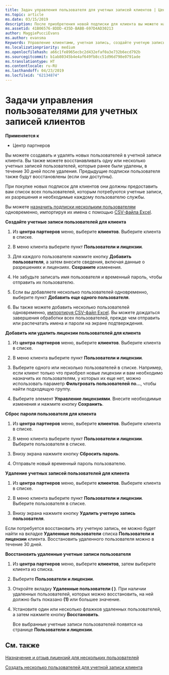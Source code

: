 ```yaml
---
title: Задач управления пользователя для учетных записей клиентов | Центр партнеров
ms.topic: article
ms.date: 03/15/2019
description: После приобретения новой подписки для клиента вы можете назначать лицензии определенным пользователям.
ms.assetid: 41B06576-8DDD-435D-BABB-697D4AD30213
author: MaggiePucciEvans
ms.author: evansma
Keywords: Управление клиентами, учетная запись, создайте учетную запись, лицензии, назначить лицензии, управление пользователями, пароль, сбросить пароль, изменение пароля
ms.localizationpriority: medium
ms.openlocfilehash: a66c1fe8965ecbc2d432efaf0a3e732b6ecd792b
ms.sourcegitcommit: b1ab80345b4e4af649fb8cc51d96d798e0791ade
ms.translationtype: HT
ms.contentlocale: ru-RU
ms.lasthandoff: 04/23/2019
ms.locfileid: "62134874"
---
```

# <a name="user-management-tasks-for-customer-accounts"></a>Задачи управления пользователями для учетных записей клиентов

**Применяется к**

-  Центр партнеров



Вы можете создавать и удалять новых пользователей в учетной записи клиента. Вы также можете восстанавливать одну или несколько учетных записей пользователей, которые ранее были удалены, в течение 30 дней после удаления. Предыдущие подписки пользователя также будут восстановлены (если они доступны).

При покупке новых подписок для клиентов они должны предоставить вам список всех пользователей, которым потребуются учетные записи, их разрешения и необходимые каждому пользователю службы.  

Вы можете [назначить подписки нескольким пользователям](bulk-license-provisioning-for-multiple-users.md) одновременно, импортируя их имена с помощью [CSV-файла Excel](adding-multiple-users-to-a-customer-account.md).

<a href="" id="createuseraccounts"></a>
**Создайте учетные записи пользователей для клиента**

1.  Из **центра партнеров** меню, выберите **клиентов**. Выберите клиента в списке.

2.  В меню клиента выберите пункт **Пользователи и лицензии**.

3.  Для каждого пользователя нажмите кнопку **Добавить пользователя**, а затем внесите сведения, включая данные о разрешениях и лицензиях. **Сохраните** изменения.

4.  Не забудьте записать имя пользователя и временный пароль, чтобы отправить их пользователю. 

5.  Если вы добавляете несколько пользователей одновременно, выберите пункт **Добавить еще одного пользователя**. 

6. Вы также можете добавить несколько пользователей одновременно, [импортируя CSV-файл Excel](adding-multiple-users-to-a-customer-account.md). Вы можете дождаться завершения обработки всех пользователей, прежде чем отправить или распечатать имена и пароли на экране подтверждения.

<a href="" id="userlicensing"></a>
**Добавить или удалить лицензии пользователей для клиента**

1.  Из **центра партнеров** меню, выберите **клиентов**. Выберите клиента в списке.

2.  В меню клиента выберите пункт **Пользователи и лицензии**.

3.  Выберите одного или несколько пользователей в списке. Например, если клиент только что приобрел новые лицензии и вам необходимо назначить их пользователям, у которых их еще нет, можно использовать параметр **Фильтровать пользователей по...**, чтобы найти подходящую группу.

4.  Выберите элемент **Управление лицензиями**. Внесите необходимые изменения и нажмите кнопку **Сохранить**.

<a href="" id="resetpassword"></a>
**Сброс пароля пользователя для клиента**

1.  Из **центра партнеров** меню, выберите **клиентов**. Выберите клиента в списке.

2.  В меню клиента выберите пункт **Пользователи и лицензии**. Выберите пользователя в списке.

3.  Внизу экрана нажмите кнопку **Сбросить пароль**. 

4.  Отправьте новый временный пароль пользователю.

<a href="" id="deleteuseraccounts"></a>
**Удаление учетных записей пользователей для клиента**

1.  Из **центра партнеров** меню, выберите **клиентов**. Выберите клиента в списке.

2.  В меню клиента выберите пункт **Пользователи и лицензии**. Выберите пользователя в списке.

3.  Внизу экрана нажмите кнопку **Удалить учетную запись пользователя**.

Если потребуется восстановить эту учетную запись, ее можно будет найти на вкладке **Удаленные пользователи** списка **Пользователи и лицензии** клиента. Восстановить удаленного пользователя можно в течение 30 дней.

<a href="" id="restoreuseraccounts"></a>
**Восстановить удаленные учетные записи пользователя**

1.  Из **центра партнеров** меню, выберите **клиентов**, затем выберите клиента из списка.

2.  Выберите **Пользователи и лицензии**.

3.  Откройте вкладку **Удаленные пользователи ( )**. При наличии удаленных пользователей, которых можно восстановить, на ней должно быть показано **(1)** или большее значение.

4.  Установите один или несколько флажков удаленных пользователей, а затем нажмите кнопку **Восстановить**.

    Все выбранные учетные записи пользователей появятся на странице **Пользователи и лицензии**.

## <a name="related-topics"></a>См. также


[Назначение и отзыв лицензий для нескольких пользователей](bulk-license-provisioning-for-multiple-users.md)

[Создать несколько пользователей для учетной записи клиента](adding-multiple-users-to-a-customer-account.md)

 

 



